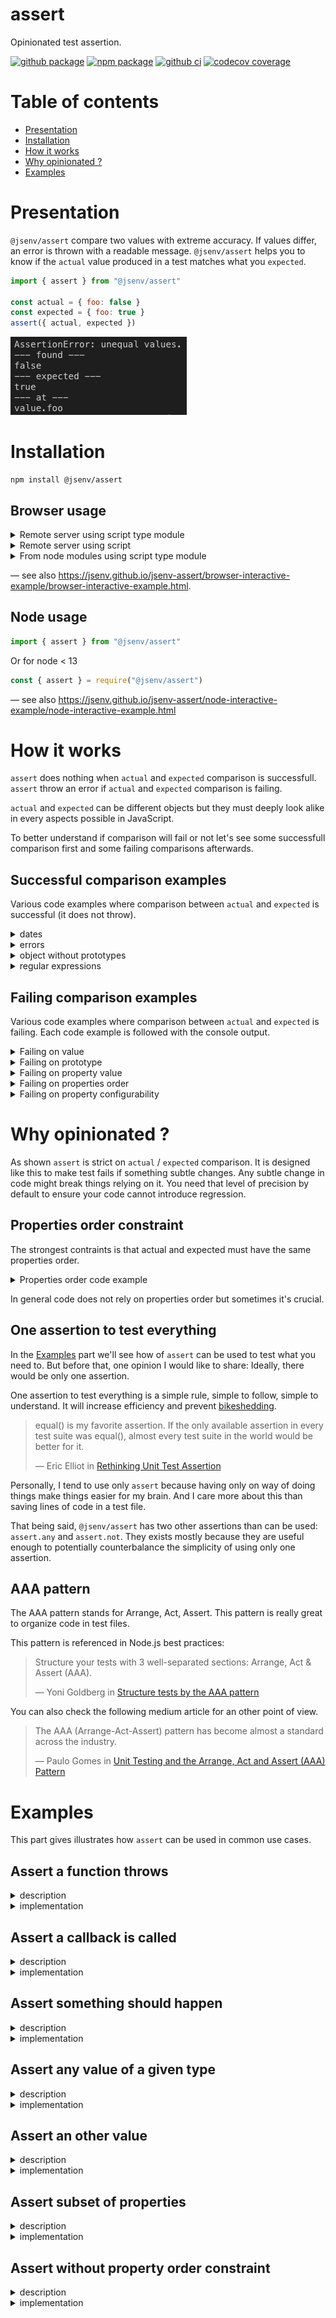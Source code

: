 # assert

Opinionated test assertion.

[![github package](https://img.shields.io/github/package-json/v/jsenv/jsenv-assert.svg?logo=github&label=package)](https://github.com/jsenv/jsenv-assert/packages)
[![npm package](https://img.shields.io/npm/v/@jsenv/assert.svg?logo=npm&label=package)](https://www.npmjs.com/package/@jsenv/assert)
[![github ci](https://github.com/jsenv/jsenv-assert/workflows/ci/badge.svg)](https://github.com/jsenv/jsenv-assert/actions?workflow=ci)
[![codecov coverage](https://codecov.io/gh/jsenv/jsenv-assert/branch/master/graph/badge.svg)](https://codecov.io/gh/jsenv/jsenv-assert)

# Table of contents

- [Presentation](#Presentation)
- [Installation](#Installation)
- [How it works](#How-it-works)
- [Why opinionated ?](#Why-opinionated-)
- [Examples](#Examples)

# Presentation

`@jsenv/assert` compare two values with extreme accuracy. If values differ, an error is thrown with a readable message.
`@jsenv/assert` helps you to know if the `actual` value produced in a test matches what you `expected`.

```js
import { assert } from "@jsenv/assert"

const actual = { foo: false }
const expected = { foo: true }
assert({ actual, expected })
```

![node terminal screenshot](./docs/node-example/node-terminal-screenshot.png)

# Installation

```console
npm install @jsenv/assert
```

## Browser usage

<details>
  <summary>Remote server using script type module</summary>

```html
<script type="module">
  import { assert } from "https://unpkg.com/@jsenv/assert@latest/dist/esmodule/main.js"
</script>
```

</details>

<details>
  <summary>Remote server using script</summary>

```html
<script src="https://unpkg.com/@jsenv/assert@latest/dist/global/main.js"></script>
<script>
  const { assert } = window.__jsenv_assert__
</script>
```

</details>

<details>
  <summary>From node modules using script type module</summary>

```html
<script type="module">
  import { assert } from "./node_modules/@jsenv/assert/dist/esmodule/main.js"
</script>
```

Or

```html
<script type="module">
  import { assert } from "@jsenv/assert"
</script>
```

> Using `@jsenv/assert` notation means something in your setup maps `"@jsenv/assert"` to `"./node_modules/@jsenv/assert/index.js"`. Something like [import maps](https://github.com/WICG/import-maps), or webpack for instance.

</details>

— see also https://jsenv.github.io/jsenv-assert/browser-interactive-example/browser-interactive-example.html.

## Node usage

```js
import { assert } from "@jsenv/assert"
```

Or for node < 13

```js
const { assert } = require("@jsenv/assert")
```

— see also https://jsenv.github.io/jsenv-assert/node-interactive-example/node-interactive-example.html

# How it works

`assert` does nothing when `actual` and `expected` comparison is successfull.<br />
`assert` throw an error if `actual` and `expected` comparison is failing.

`actual` and `expected` can be different objects but they must deeply look alike in every aspects possible in JavaScript.

To better understand if comparison will fail or not let's see some successfull comparison first and some failing comparisons afterwards.

## Successful comparison examples

Various code examples where comparison between `actual` and `expected` is successful (it does not throw).

<details>
  <summary>dates</summary>

```js
import { assert } from "@jsenv/assert"

const actual = new Date()
const expected = new Date()

assert({ actual, expected })
```

</details>

<details>
  <summary>errors</summary>

```js
import { assert } from "@jsenv/assert"

const actual = new Error("message")
const expected = new Error("message")

assert({ actual, expected })
```

</details>

<details>
  <summary>object without prototypes</summary>

```js
import { assert } from "@jsenv/assert"

const actual = Object.create(null)
const expected = Object.create(null)

assert({ actual, expected })
```

</details>

<details>
  <summary>regular expressions</summary>

```js
import { assert } from "@jsenv/assert"

const actual = /ok/
const expected = /ok/

assert({ actual, expected })
```

</details>

## Failing comparison examples

Various code examples where comparison between `actual` and `expected` is failing. Each code example is followed with the console output.

<details>
  <summary>Failing on value</summary>

```js
import { assert } from "@jsenv/assert"

const actual = 10
const expected = "10"

try {
  assert({ actual, expected })
} catch (e) {
  console.log(e.message)
}
```

Console output

```console
AssertionError: unequal values.
--- found ---
10
--- expected ---
"10"
--- at ---
value
```

</details>

<details>
  <summary>Failing on prototype</summary>

```js
import { assert } from "@jsenv/assert"

const actual = new TypeError()
const expected = new Error()

try {
  assert({ actual, expected })
} catch (e) {
  console.log(e.message)
}
```

Console output

```console
AssertionError: unequal prototypes.
--- prototype found ---
window.TypeError.prototype
--- prototype expected ---
window.Error.prototype
--- at ---
value[[Prototype]]
```

</details>

<details>
  <summary>Failing on property value</summary>

```js
import { assert } from "@jsenv/assert"

const actual = { foo: true }
const expected = { foo: false }

try {
  assert({ actual, expected })
} catch (e) {
  console.log(e.message)
}
```

Console output

```console
AssertionError: unequal values.
--- found ---
true
--- expected ---
false
--- at ---
value.foo
```

</details>

<details>
  <summary>Failing on properties order</summary>

```js
import { assert } from "@jsenv/assert"

const actual = { foo: true, bar: true }
const expected = { bar: true, foo: true }

try {
  assert({ actual, expected })
} catch (e) {
  console.log(e.message)
}
```

Console output

```console
AssertionError: unexpected properties order.
--- properties order found ---
"foo"
"bar"
--- properties order expected ---
"bar"
"foo"
--- at ---
value
```

</details>

<details>
  <summary>Failing on property configurability</summary>

```js
import { assert } from "@jsenv/assert"

const actual = Object.defineProperty({}, "answer", { value: 42 })
const expected = { answer: 42 }

try {
  assert({ actual, expected })
} catch (e) {
  console.log(e.message)
}
```

Console output

```console
AssertionError: unequal values.
--- found ---
"non-configurable"
--- expected ---
"configurable"
--- at ---
value.answer[[Configurable]]
```

</details>

# Why opinionated ?

As shown `assert` is strict on `actual` / `expected` comparison. It is designed like this to make test fails if something subtle changes. Any subtle change in code might break things relying on it. You need that level of precision by default to ensure your code cannot introduce regression.

## Properties order constraint

The strongest contraints is that actual and expected must have the same properties order.

<details>
<summary>Properties order code example</summary>

```js
Object.keys({
  foo: true,
  bar: true,
})[0] // "foo"

Object.keys({
  bar: true,
  foo: true,
})[0] // "bar"
```

</details>

In general code does not rely on properties order but sometimes it's crucial.

## One assertion to test everything

In the [Examples](#Examples) part we'll see how of `assert` can be used to test what you need to. But before that, one opinion I would like to share: Ideally, there would be only one assertion.

One assertion to test everything is a simple rule, simple to follow, simple to understand. It will increase efficiency and prevent [bikeshedding](https://en.wiktionary.org/wiki/bikeshedding).

> equal() is my favorite assertion. If the only available assertion in every test suite was equal(), almost every test suite in the world would be better for it.
>
> — Eric Elliot in [Rethinking Unit Test Assertion](https://medium.com/javascript-scene/rethinking-unit-test-assertions-55f59358253f)

Personally, I tend to use only `assert` because having only on way of doing things make things easier for my brain. And I care more about this than saving lines of code in a test file.

That being said, `@jsenv/assert` has two other assertions than can be used: `assert.any` and `assert.not`. They exists mostly because they are useful enough to potentially counterbalance the simplicity of using only one assertion.

## AAA pattern

The AAA pattern stands for Arrange, Act, Assert. This pattern is really great to organize code in test files.

This pattern is referenced in Node.js best practices:

> Structure your tests with 3 well-separated sections: Arrange, Act & Assert (AAA).
>
> — Yoni Goldberg in [Structure tests by the AAA pattern](https://github.com/goldbergyoni/nodebestpractices/blob/061bd10c2a4e2ba3407d9e1205b0fe702ef82b57/sections/testingandquality/aaa.md)

You can also check the following medium article for an other point of view.

> The AAA (Arrange-Act-Assert) pattern has become almost a standard across the industry.
>
> — Paulo Gomes in [Unit Testing and the Arrange, Act and Assert (AAA) Pattern](https://medium.com/@pjbgf/title-testing-code-ocd-and-the-aaa-pattern-df453975ab80)

# Examples

This part gives illustrates how `assert` can be used in common use cases.

## Assert a function throws

<details>
  <summary>description</summary>

You have a function throwing an error in certain cistumstances. You want to reproduce this scenario and test how that function throws.

```js
export const getCircleArea = (circleRadius) => {
  if (isNaN(circleRadius)) {
    throw new TypeError(`circleRadius must be a number, received ${circleRadius}`)
  }
  return circleRadius * circleRadius * Math.PI
}
```

</details>

<details>
  <summary>implementation</summary>

```js
import { assert } from "@jsenv/assert"
import { getCircleArea } from "./circle.js"

try {
  getCircleArea("toto")
  throw new Error("should throw")
} catch (error) {
  const actual = error
  const expected = new TypeError(`circleRadius must be a number, received toto`)
  assert({ actual, expected })
}
```

If `getCircleArea` was an `async` function, you could use `await`.

```js
import { assert } from "@jsenv/assert"
import { getCircleArea } from "./circle.js"

try {
  await getCircleArea("toto")
  throw new Error("should throw")
} catch (error) {
  const actual = error
  const expected = new TypeError(`circleRadius must be a number, received toto`)
  assert({ actual, expected })
}
```

</details>

## Assert a callback is called

<details>
  <summary>description</summary>

You want to test that, under certain circumstances, a function will be called.

```js
export const createAbortSignal = () => {
  const abortSignal = {
    onabort: () => {},
    abort: () => {
      abortSignal.onabort()
    },
  }

  return abortSignal
}
```

Here you want to test that if you create an `abortSignal` and do `abortSignal.abort`, `abortSignal.onabort` is called.

</details>

<details>
  <summary>implementation</summary>

> This code is a great example of the [AAA pattern](#AAA-pattern).

```js
import { assert } from "@jsenv/assert"
import { createAbortSignal } from "./abort-signal.js"

// arrange
const abortSignal = createAbortSignal()
let called = false
abortSignal.onabort = () => {
  called = true
}

// act
abortSignal.abort()

// assert
const actual = called
const expected = true
assert({ actual, expected })
```

</details>

## Assert something should happen

<details>
  <summary>description</summary>

You need to test that something should happen but you don't have the control to make it happen immediatly or at an exact point in time.

```js
export const callAfter50Ms = (callback) => {
  setTimeout(callback, 50)
}
```

</details>

<details>
  <summary>implementation</summary>

In this scenario you might be tempted to mock `setTimeout`. Doing this make unit test complex and too tied with the code under test. Mocks should be avoided when possible. By waiting several ms, code is testing more accurately what happens.

```js
import { assert } from "@jsenv/assert"
import { callAfter50Ms } from "./call-me-maybe.js"

let called = false
callAfter50Ms(() => {
  called = true
})

await new Promise((resolve) => setTimeout(resolve, 80)) // wait a bit more than 50ms

const actual = called
const expected = true
assert({ actual, expected })
```

</details>

## Assert any value of a given type

<details>
  <summary>description</summary>

Let's say you have a function returning a user.

```js
export const createUser = () => {
  return {
    name: "sam",
    creationTime: Date.now(),
  }
}
```

You cannot control the user `creationTime` easily so you just want to ensure it's a number.

</details>

<details>
  <summary>implementation</summary>

```js
import { createUser } from "./user.js"

const user = createUser()

// assert user shape is correct being flexible on creationTime
{
  const actual = user
  const expected = {
    name: "sam",
    creationTime: actual.creationTime,
  }
  assert({ actual, expected })
}
// then assert user.creationTime is a number
{
  const actual = typeof user.creationTime
  const expected = "number"
  assert({ actual, expected })
}
```

You can also use `assert.any` but consider [One assertion to test everything](#One-assertion-to-test-everything) before using `assert.any`.

```js
import { assert } from "@jsenv/assert"
import { createUser } from "./user.js"

const user = createUser()
const actual = user
const expected = {
  name: "sam",
  creationTime: assert.any(Number),
}
assert({ actual, expected })
```

</details>

## Assert an other value

<details>
  <summary>description</summary>

You have a function returning a random user name that must not be the current user name. Here we don't care about the value itself. What is important is to test it's not an other value.

```js
export const getRandomDifferentUserName = (user) => {
  const randomName = getRandomName()
  if (randomName === user.name) {
    return getRandomDifferentUserName(user)
  }
  return randomName
}

const getRandomName = () => {
  return Array.from({ length: 4 })
    .map(() => getRandomLetter())
    .join("")
}

const getRandomLetter = () => {
  return ALPHABET.charAt(Math.floor(Math.random() * ALPHABET.length))
}

const ALPHABET = "abcdefghijklmnopqrstuvwxyz"
```

</details>

<details>
  <summary>implementation</summary>

```js
import { assert } from "@jsenv/assert"
import { getRandomDifferentUserName } from "./user.js"

const name = getRandomDifferentUserName({ name: "toto" })
const actual = name !== "toto"
const expected = true
assert({ actual, expected })
```

You can also use `assert.not` but consider [One assertion to test everything](#One-assertion-to-test-everything) before using `assert.not`.

```js
import { assert } from "@jsenv/assert"
import { getRandomDifferentUserName } from "./user.js"

const actual = getRandomDifferentUserName({ name: "toto" })
const expected = assert.not("toto")
assert({ actual, expected })
```

</details>

## Assert subset of properties

<details>
  <summary>description</summary>

You have an object and you care only about a part of it.

```js
export const getUser = () => {
  return {
    name: "sam",
    age: 32,
    friends: [], // poor sam :(
  }
}
```

Let's assume the important thing to test about `getUser` is
the `name` and `age` properties returned on the object.

</details>

<details>
  <summary>implementation</summary>

In that case recreate a lighter object with less properties (only the one you care about).

```js
import { assert } from "@jsenv/assert"
import { getUser } from "./user.js"

// assuming you care only about name and age
const user = getUser()
// make actual an object with only name and age
const actual = { name: user.name, age: user.age }
const expected = { name: "sam", age: 32 }
assert({ actual, expected })
```

</details>

## Assert without property order constraint

<details>
  <summary>description</summary>

You have an object and you don't care about the object properties order.

```js
export const getUser = () => {
  return {
    name: "sam",
    age: 32,
  }
}
```

</details>

<details>
  <summary>implementation</summary>

In that case force the object property order by recreating it.

```js
import { assert } from "@jsenv/assert"
import { getUser } from "./user.js"

// assuming you don't care about properties order
const user = getUser()
// make actual an object with your own property order
const actual = { age: user.age, name: user.name }
const expected = { age: 32, name: "sam" }
assert({ actual, expected })
```

</details>
